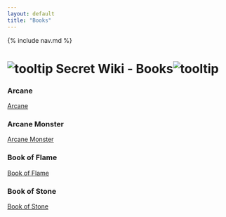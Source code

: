 ```yaml
---
layout: default
title: "Books"
---
```


{% include nav.md  %}

# ![tooltip]({{site.miscimages}}/walkinggrapple.gif) Secret Wiki - Books![tooltip]({{site.miscimages}}/walkinggrapple.gif)



### Arcane
[Arcane]({{site.books}}/arcane)


### Arcane Monster
[Arcane Monster]({{site.books}}/arcane_monster)


### Book of Flame 
[Book of Flame]({{site.books}}/flame)


### Book of Stone
[Book of Stone]({{site.books}}/stone)


